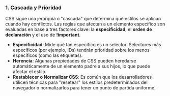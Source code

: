 ### 1. **Cascada y Prioridad**
   CSS sigue una jerarquía o "cascada" que determina qué estilos se aplican cuando hay conflictos. Las reglas que afectan a un elemento específico son evaluadas en base a tres factores clave: la **especificidad**, el **orden de declaración** y el uso de **!important**.

   - **Especificidad**: Mide qué tan específico es un selector. Selectores más específicos (por ejemplo, IDs) tendrán prioridad sobre los menos específicos (como las etiquetas).
   - **Herencia**: Algunas propiedades de CSS pueden heredarse automáticamente de un elemento padre a sus hijos, lo que puede afectar el estilo.
   - **Restablecer o Normalizar CSS**: Es común que los desarrolladores utilicen técnicas para "resetear" los estilos predeterminados del navegador o normalizarlos para tener un punto de partida uniforme.